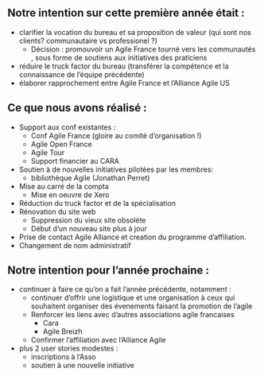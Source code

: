 ---
---

## Notre intention sur cette première année était :

- clarifier la vocation du bureau et sa proposition de valeur (qui sont nos clients? communautaire vs professionel ?)
    - Décision : promouvoir un Agile France tourné vers les communautés , sous forme de soutiens aux initiatives des praticiens
- réduire le truck factor du bureau (transférer la compétence et la connaissance de l’équipe précédente)
- élaborer rapprochement entre Agile France et l’Alliance Agile US

## Ce que nous avons réalisé :

- Support aux conf existantes :
    - Conf Agile France (gloire au comité d’organisation !)
    - Agile Open France
    - Agile Tour
    - Support financier au CARA
- Soutien à de nouvelles initiatives pilotées par les membres:
    - bibliothèque Agile (Jonathan Perret)
- Mise au carré de la compta
    - Mise en oeuvre de Xero
- Réduction du truck factor et de la spécialisation
- Rénovation du site web
    - Suppression du vieux site obsolète
    - Début d’un nouveau site plus à jour
- Prise de contact Agile Alliance et creation du programme d’affiliation.
- Changement de nom administratif

## Notre intention pour l’année prochaine :

- continuer à faire ce qu’on a fait l’année précédente, notamment :
    - continuer d’offrir une logistique et une organisation à ceux qui souhaitent organiser des évenements faisant la promotion de l’agile
    - Renforcer les liens avec d’autres associations agile francaises
        - Cara
        - Agile Breizh
    - Confirmer l’affiliation avec l’Alliance Agile
- plus 2 user stories modestes :
    - inscriptions à l’Asso
    - soutien à une nouvelle initiative
